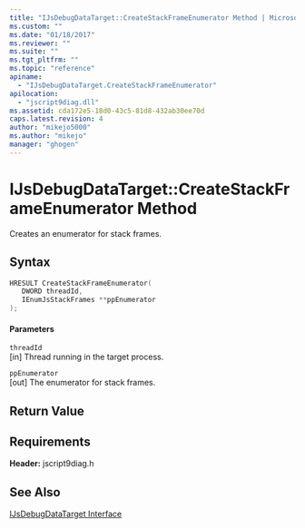 ```yaml
---
title: "IJsDebugDataTarget::CreateStackFrameEnumerator Method | Microsoft Docs"
ms.custom: ""
ms.date: "01/18/2017"
ms.reviewer: ""
ms.suite: ""
ms.tgt_pltfrm: ""
ms.topic: "reference"
apiname: 
  - "IJsDebugDataTarget.CreateStackFrameEnumerator"
apilocation: 
  - "jscript9diag.dll"
ms.assetid: cda172e5-18d0-43c5-81d8-432ab30ee70d
caps.latest.revision: 4
author: "mikejo5000"
ms.author: "mikejo"
manager: "ghogen"
---
```

# IJsDebugDataTarget::CreateStackFrameEnumerator Method
Creates an enumerator for stack frames.  
  
## Syntax  
  
```cpp
HRESULT CreateStackFrameEnumerator(  
   DWORD threadId,  
   IEnumJsStackFrames **ppEnumerator  
);  
```  
  
#### Parameters  
 `threadId`  
 [in] Thread running in the target process.  
  
 `ppEnumerator`  
 [out] The enumerator for stack frames.  
  
## Return Value  
  
## Requirements  
 **Header:** jscript9diag.h  
  
## See Also  
 [IJsDebugDataTarget Interface](../../winscript/reference/ijsdebugdatatarget-interface.md)